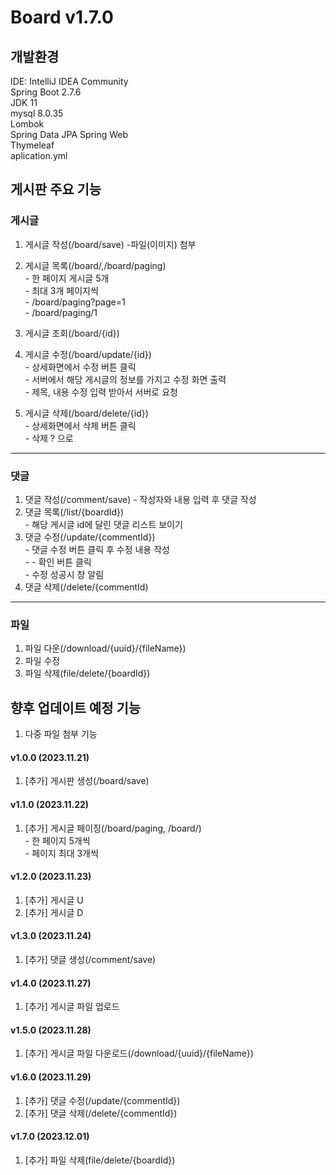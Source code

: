 # Board v1.7.0

## 개발환경
IDE: IntelliJ IDEA Community  
Spring Boot 2.7.6  
JDK 11  
mysql 8.0.35  
Lombok  
Spring Data JPA
Spring Web   
Thymeleaf  
aplication.yml

## 게시판 주요 기능

### 게시글
1. 게시글 작성(/board/save)
-파일(이미지) 첨부

2. 게시글 목록(/board/,/board/paging)  
\- 한 페이지 게시글 5개  
\- 최대 3개 페이지씩  
\- /board/paging?page=1  
\- /board/paging/1

3. 게시글 조회(/board/{id})

4. 게시글 수정(/board/update/{id})  
\- 상세화면에서 수정 버튼 클릭    
\- 서버에서 해당 게시글의 정보를 가지고 수정 화면 출력    
\- 제목, 내용 수정 입력 받아서 서버로 요청  

5. 게시글 삭제(/board/delete/{id})  
\- 상세화면에서 삭제 버튼 클릭  
\- 삭제  ? 으로
---

### 댓글
1. 댓글 작성(/comment/save)
\- 작성자와 내용 입력 후 댓글 작성
2. 댓글 목록(/list/{boardId})  
\- 해당 게시글 id에 달린 댓글 리스트 보이기
3. 댓글 수정(/update/{commentId})  
\- 댓글 수정 버튼 클릭 후 수정 내용 작성  
\-
\- 확인 버튼 클릭  
\- 수정 성공시 창 알림  
4. 댓글 삭제(/delete/{commentId)

---
### 파일
1. 파일 다운(/download/{uuid}/{fileName})
2. 파일 수정
3. 파일 삭제(file/delete/{boardId})

## 향후 업데이트 예정 기능
1. 다중 파일 첨부 기능

#### v1.0.0 (2023.11.21)
1. [추가] 게시판 생성(/board/save)

#### v1.1.0 (2023.11.22)
1. [추가] 게시글 페이징(/board/paging, /board/)  
\- 한 페이지 5개씩  
\- 페이지 최대 3개씩

#### v1.2.0 (2023.11.23)
1. [추가] 게시글 U
2. [추가] 게시글 D

#### v1.3.0 (2023.11.24)
1. [추가] 댓글 생성(/comment/save)

#### v1.4.0 (2023.11.27)
1. [추가] 게시글 파일 업로드

#### v1.5.0 (2023.11.28)
1. [추가] 게시글 파일 다운로드(/download/{uuid}/{fileName})

#### v1.6.0 (2023.11.29)
1. [추가] 댓글 수정(/update/{commentId})
2. [추가] 댓글 삭제(/delete/{commentId})

#### v1.7.0 (2023.12.01)
1. [추가] 파일 삭제(file/delete/{boardId})
